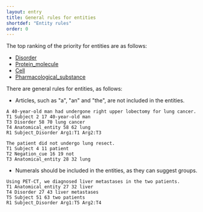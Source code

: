 ```yaml
---
layout: entry
title: General rules for entities
shortdef: "Entity rules"
order: 0
---
```


The top ranking of the priority for entities are as follows:
- [Disorder]()
- [Protein_molecule]()
- [Cell]()
- [Pharmacological_substance]()

<!--
- [Anatomical_entity]()
-->

There are general rules for entities, as follows:

 - Articles, such as "a", "an" and "the", are not included in the entities.
 
~~~ ann
A 40-year-old man had undergone right upper lobectomy for lung cancer.
T1 Subject 2 17 40-year-old man
T3 Disorder 58 70 lung cancer
T4 Anatomical_entity 58 62 lung
R1 Subject_Disorder Arg1:T1 Arg2:T3
~~~
~~~ ann
The patient did not undergo lung resect.
T1 Subject 4 11 patient
T2 Negation_cue 16 19 not
T3 Anatomical_entity 28 32 lung
~~~
 
 - Numerals should be included in the entities, as they can suggest groups.

~~~ ann
Using PET-CT, we diagnosed liver metastases in the two patients.
T1 Anatomical_entity 27 32 liver
T4 Disorder 27 43 liver metastases
T5 Subject 51 63 two patients
R1 Subject_Disorder Arg1:T5 Arg2:T4
~~~

 
 <!-- details -->
